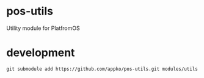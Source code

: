 # pos-utils
Utility module for PlatfromOS

# development

```git submodule add https://github.com/appko/pos-utils.git modules/utils```

